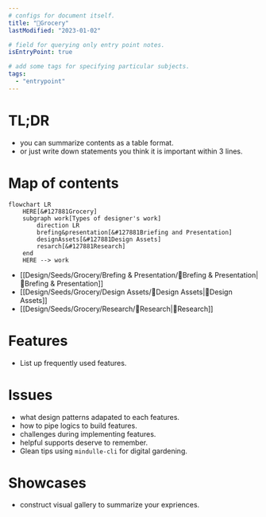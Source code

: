 ```yaml
---
# configs for document itself.
title: "🎉Grocery"
lastModified: "2023-01-02"

# field for querying only entry point notes.
isEntryPoint: true

# add some tags for specifying particular subjects.
tags:
  - "entrypoint"
---
```

# TL;DR
- you can summarize contents as a table format.
- or just write down statements you think it is important within 3 lines.

# Map of contents
```mermaid
flowchart LR
	HERE[&#127881Grocery]
	subgraph work[Types of designer's work]
		direction LR
		brefing&presentation[&#127881Briefing and Presentation]
		designAssets[&#127881Design Assets]
		resarch[&#127881Research]
	end
	HERE --> work
```
- [[Design/Seeds/Grocery/Brefing & Presentation/🎉Brefing & Presentation|🎉Brefing & Presentation]]
- [[Design/Seeds/Grocery/Design Assets/🎉Design Assets|🎉Design Assets]]
- [[Design/Seeds/Grocery/Research/🎉Research|🎉Research]]

# Features
- List up frequently used features.

# Issues
- what design patterns adapated to each features.
- how to pipe logics to build features.
- challenges during implementing features.
- helpful supports deserve to remember.
- Glean tips using `mindulle-cli` for digital gardening.

# Showcases
- construct visual gallery to summarize your expriences.
